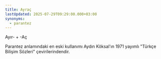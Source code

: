 ```yaml
---
title: Ayraç
lastUpdated: 2025-07-29T09:29:00.000+03:00
synonyms:
  - parantez
---
```

Ayır- + -Aç

Parantez anlamındaki en eski kullanımı Aydın Köksal'ın 1971 yayımlı "Türkçe Bilişim Sözleri" çevirilerindendir.
